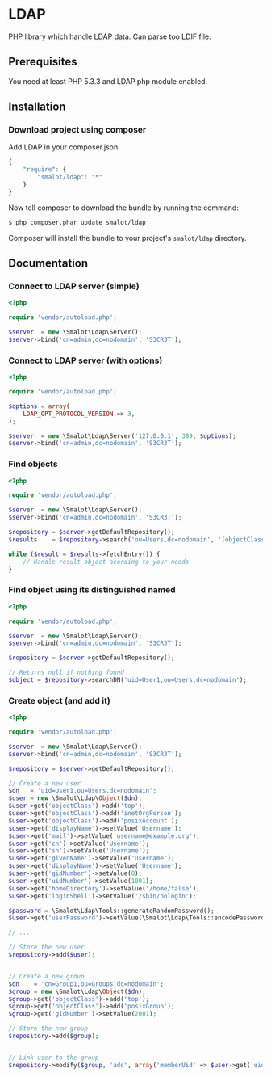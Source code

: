 LDAP
====

PHP library which handle LDAP data. Can parse too LDIF file.

## Prerequisites

You need at least PHP 5.3.3 and LDAP php module enabled.

## Installation

### Download project using composer

Add LDAP in your composer.json:

```js
{
    "require": {
        "smalot/ldap": "*"
    }
}
```

Now tell composer to download the bundle by running the command:

``` bash
$ php composer.phar update smalot/ldap
```

Composer will install the bundle to your project's `smalot/ldap` directory.

## Documentation

### Connect to LDAP server (simple)

``` php
<?php

require 'vendor/autoload.php';

$server  = new \Smalot\Ldap\Server();
$server->bind('cn=admin,dc=nodomain', 'S3CR3T');

```

### Connect to LDAP server (with options)

``` php
<?php

require 'vendor/autoload.php';

$options = array(
    LDAP_OPT_PROTOCOL_VERSION => 3,
);

$server  = new \Smalot\Ldap\Server('127.0.0.1', 389, $options);
$server->bind('cn=admin,dc=nodomain', 'S3CR3T');

```

### Find objects

``` php
<?php

require 'vendor/autoload.php';

$server  = new \Smalot\Ldap\Server();
$server->bind('cn=admin,dc=nodomain', 'S3CR3T');

$repository = $server->getDefaultRepository();
$results    = $repository->search('ou=Users,dc=nodomain', '(objectClass=*)');

while ($result = $results->fetchEntry()) {
    // Handle result object acording to your needs
}

```

### Find object using its distinguished named

``` php
<?php

require 'vendor/autoload.php';

$server  = new \Smalot\Ldap\Server();
$server->bind('cn=admin,dc=nodomain', 'S3CR3T');

$repository = $server->getDefaultRepository();

// Returns null if nothing found
$object = $repository->searchDN('uid=User1,ou=Users,dc=nodomain');

```

### Create object (and add it)

``` php
<?php

require 'vendor/autoload.php';

$server  = new \Smalot\Ldap\Server();
$server->bind('cn=admin,dc=nodomain', 'S3CR3T');

$repository = $server->getDefaultRepository();

// Create a new user
$dn   = 'uid=User1,ou=Users,dc=nodomain';
$user = new \Smalot\Ldap\Object($dn);
$user->get('objectClass')->add('top');
$user->get('objectClass')->add('inetOrgPerson');
$user->get('objectClass')->add('posixAccount');
$user->get('displayName')->setValue('Username');
$user->get('mail')->setValue('username@example.org');
$user->get('cn')->setValue('Username');
$user->get('sn')->setValue('Username');
$user->get('givenName')->setValue('Username');
$user->get('displayName')->setValue('Username');
$user->get('gidNumber')->setValue(0);
$user->get('uidNumber')->setValue(1001);
$user->get('homeDirectory')->setValue('/home/false');
$user->get('loginShell')->setValue('/sbin/nologin');

$password = \Smalot\Ldap\Tools::generateRandomPassword();
$user->get('userPassword')->setValue(\Smalot\Ldap\Tools::encodePassword($password));

// ...

// Store the new user
$repository->add($user);


// Create a new group
$dn    = 'cn=Group1,ou=Groups,dc=nodomain';
$group = new \Smalot\Ldap\Object($dn);
$group->get('objectClass')->add('top');
$group->get('objectClass')->add('posixGroup');
$group->get('gidNumber')->setValue(2001);

// Store the new group
$repository->add($group);


// Link user to the group
$repository->modify($group, 'add', array('memberUid' => $user->get('uid')->getValue()));

```






